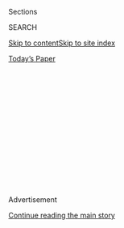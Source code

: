 <div id="app">

<div>

<div>

<div>

<div class="NYTAppHideMasthead css-1q2w90k e1suatyy0">

<div class="section css-ui9rw0 e1suatyy2">

<div class="css-eph4ug er09x8g0">

<div class="css-6n7j50">

</div>

<span class="css-1dv1kvn">Sections</span>

<div class="css-10488qs">

<span class="css-1dv1kvn">SEARCH</span>

</div>

[Skip to content](#site-content)[Skip to site index](#site-index)

</div>

<div class="css-10698na e1huz5gh0">

</div>

</div>

<div id="masthead-bar-one" class="section hasLinks css-15hmgas e1csuq9d3">

<div class="css-uqyvli e1csuq9d0">

</div>

<div class="css-1uqjmks e1csuq9d1">

</div>

<div class="css-9e9ivx">

[](https://myaccount.nytimes.com/auth/login?response_type=cookie&client_id=vi)

</div>

<div class="css-1bvtpon e1csuq9d2">

[Today’s Paper](https://www.nytimes.com/section/todayspaper)

</div>

</div>

</div>

</div>

<div data-aria-hidden="false">

<div id="site-content" role="main">

<div>

<div class="css-1aor85t" style="opacity:0.000000001;z-index:-1;visibility:hidden">

<div class="css-1hqnpie">

<div class="css-epjblv">

<span class="css-17xtcya">[Opinion](/section/opinion)</span><span class="css-x15j1o">|</span><span class="css-fwqvlz">Trump’s
Dow-at-30,000 Dream Hurt America</span>

</div>

<div class="css-k008qs">

<div class="css-1iwv8en">

<span class="css-18z7m18"></span>

<div>

</div>

</div>

<span class="css-1n6z4y">https://nyti.ms/3bjgixu</span>

<div class="css-1705lsu">

<div class="css-4xjgmj">

<div class="css-4skfbu" role="toolbar" data-aria-label="Social Media Share buttons, Save button, and Comments Panel with current comment count" data-testid="share-tools">

  - 
  - 
  - 
  - 
    
    <div class="css-6n7j50">
    
    </div>

  - 
  - 

</div>

</div>

</div>

</div>

</div>

</div>

<div id="NYT_TOP_BANNER_REGION" class="css-13pd83m">

</div>

<div id="top-wrapper" class="css-1sy8kpn">

<div id="top-slug" class="css-l9onyx">

Advertisement

</div>

[Continue reading the main story](#after-top)

<div class="ad top-wrapper" style="text-align:center;height:100%;display:block;min-height:250px">

<div id="top" class="place-ad" data-position="top" data-size-key="top">

</div>

</div>

<div id="after-top">

</div>

</div>

<div>

<div class="css-v5btjw etb61u70">

<div class="css-v05ibm etb61u71">

[Opinion](/section/opinion)

</div>

</div>

<div id="sponsor-wrapper" class="css-1hyfx7x">

<div id="sponsor-slug" class="css-19vbshk">

Supported by

</div>

[Continue reading the main story](#after-sponsor)

<div id="sponsor" class="ad sponsor-wrapper" style="text-align:center;height:100%;display:block">

</div>

<div id="after-sponsor">

</div>

</div>

<div class="css-186x18t">

</div>

<div class="css-1vkm6nb ehdk2mb0">

# Trump’s Dow-at-30,000 Dream Hurt America

</div>

Trump is Mark Twain’s king, the great American con man.

<div class="css-18e8msd">

<div class="css-vp77d3 epjyd6m0">

<div class="css-1p10dcb ey68jwv0" data-aria-hidden="true">

[![Roger
Cohen](https://static01.nyt.com/images/2014/11/01/opinion/cohen-circular/cohen-circular-thumbLarge-v6.png
"Roger Cohen")](https://www.nytimes.com/by/roger-cohen)

</div>

<div class="css-1baulvz">

By [<span class="css-1baulvz last-byline" itemprop="name">Roger
Cohen</span>](https://www.nytimes.com/by/roger-cohen)

<div class="css-8atqhb">

Opinion Columnist

</div>

</div>

</div>

  - April 17, 2020

  - 
    
    <div class="css-4xjgmj">
    
    <div class="css-pvvomx" role="toolbar" data-aria-label="Social Media Share buttons, Save button, and Comments Panel with current comment count" data-testid="share-tools">
    
      - 
      - 
      - 
      - 
        
        <div class="css-6n7j50">
        
        </div>
    
      - 
      - 
    
    </div>
    
    </div>

</div>

<div class="css-79elbk" data-testid="photoviewer-wrapper">

<div class="css-z3e15g" data-testid="photoviewer-wrapper-hidden">

</div>

<div class="css-1a48zt4 ehw59r15" data-testid="photoviewer-children">

![<span class="css-cnj6d5 e1z0qqy90" itemprop="copyrightHolder"><span class="css-1ly73wi e1tej78p0">Credit...</span><span><span>Doug
Mills/The New York
Times</span></span></span>](https://static01.nyt.com/images/2020/04/17/opinion/17cohen/merlin_171265398_b6587f4d-909b-42a6-aace-841f71d9f429-articleLarge.jpg?quality=75&auto=webp&disable=upscale)

</div>

</div>

</div>

<div class="section meteredContent css-1r7ky0e" name="articleBody" itemprop="articleBody">

<div class="css-1fanzo5 StoryBodyCompanionColumn">

<div class="css-53u6y8">

It’s the money. With [President
Trump](https://www.nytimes.com/2020/05/07/us/politics/trump-coronavirus-fact-check.html),
that never changes. The Dow at 30,000 was his obsession. Get to that
number and the November election was a lock. Maybe even win with 400
Electoral College votes. A landslide\!

The index came close. It was at its high of 29,551 on Feb. 12, more than
three weeks after President Xi Jinping of China, his disastrous delaying
tactics exhausted, warned that the
[coronavirus](https://www.nytimes.com/2020/05/07/us/politics/trump-coronavirus-fact-check.html)
outbreak “[must be taken
seriously.](https://apnews.com/14d7dcffa205d9022fa9ea593bb2a8c5)” A
Nasdaq record high followed on Feb. 19, almost three weeks after the
World Health Organization declared a “global health emergency.”

“We have it totally under control.” That was [Trump’s message at the
time](https://www.nytimes.com/2020/03/17/us/politics/trump-coronavirus.html).
Jared Kushner, Trump’s de facto campaign manager, liked that. So did
Steven Mnuchin, the Treasury secretary. Don’t spook the markets\!
Champagne on ice\! Trump’s path to re-election involved getting enough
Americans to say, *I can’t stand this guy but, hell, I’m making money.*

This sordid calculation meant the opportunity to avert the Covid-19
disaster was lost. Warnings were ignored. Chaos prevailed, starting at
the top with a president who can no more think through a process than
feel empathy.

</div>

</div>

<div class="css-1fanzo5 StoryBodyCompanionColumn">

<div class="css-53u6y8">

Effective testing was not developed. Medical supplies, masks and
protective suits were not procured. As my colleagues have reported,
Trump was furious in late February when [a blunt
warning](https://www.nytimes.com/2020/04/11/us/politics/coronavirus-trump-response.html)
from a senior health official contributed to a market dive.

“One day — it’s like a miracle — it will disappear,” Trump said of the
virus on Feb. 27. On March 7, guests [danced in a conga line at
Mar-a-Lago](https://www.nytimes.com/2020/03/14/us/politics/trump-coronavirus-mar-a-lago.html)
as Trump hosted family and his buddy-in-bravado, President Jair
Bolsonaro of Brazil, who has called the virus “a little flu.”

Seven weeks later, the plague so cavalierly dismissed has taken the
lives of at least 30,000 in the United States. The number of jobless
claims has reached 22 million. The Dow has sunk. Wall Street will not
save Trump. Time for a Plan B. More on that later.

When the Pearl Harbor Commission on this American catastrophe convenes,
even Trump the perennial escape artist will not be able to slither from
history’s judgment.

There’s nobody left in the presidential entourage who can question his
folly. The toadying of Vice President Mike Pence captures the terror
that reigns in Trump’s off-with-his-head court.

</div>

</div>

<div class="css-1fanzo5 StoryBodyCompanionColumn">

<div class="css-53u6y8">

Court is the appropriate word. “When somebody’s the president of the
United States, the authority is total,” [Trump said this
week](https://www.nytimes.com/2020/04/13/us/politics/trump-coronavirus-governors.html).
Prompting Gov. Andrew Cuomo of New York to the timely reminder, “We
don’t have a king in this country.”

The thing is, Trump *is* the king. He’s Mark Twain’s king, more
precisely. He’s the great American swindler, relying on the vastness of
American space to afford him the opportunity to stay just ahead of
disaster by conjuring up one more tall story. Twain’s king and duke in
“Huckleberry Finn” — claiming to be the dauphin of King Louis XVI of
France and the usurped Duke of Bridgewater — lie and scam their way down
the Mississippi in the quintessentially American story.

“I felt it was a pandemic long before it was called a pandemic,” Trump
says on March 17. Twain would have seen material in the grotesqueness of
that. The more fantastic the story, the more it muddies the waters.
Trump needs very muddy waters because he’s a petrified coward.

In his whole born-on-third-base life, he has never been held accountable
for anything. And so of course he walks back from his claim of absolute
authority and tells governors to “[call your own
shots](https://www.cnn.com/2020/04/16/politics/donald-trump-reopening-guidelines-coronavirus/index.html)”
on reopening the economy. His guidelines give him a veneer of authority
without actual responsibility. No buck should stop in the Oval Office.

In his daily TV ramblings, he tries to blame anyone and anything, the
World Health Organization being the latest. Trump’s genius lies in a
sinister capacity to ignore reality and create another by getting
people’s blood up in a whirlwind of chaos and distraction. That is how
he got to the Oval Office and how he could remain there.

Plan B is already evident. The disparaged virus that could sink the
market and blow up the path to victory is now the pandemic with
electoral potential. Doesn’t corona mean crown, after all? It gives
Trump a daily reality TV show. It attacks cities more than rural areas,
where his vote is concentrated. It permits him to have the Internal
Revenue Service send out stimulus checks for $1,200
[with](https://www.washingtonpost.com/politics/coming-to-your-1200-relief-check-donald-j-trumps-name/2020/04/14/071016c2-7e82-11ea-8013-1b6da0e4a2b7_story.html)
[*Trump’s name on
them*](https://www.washingtonpost.com/politics/coming-to-your-1200-relief-check-donald-j-trumps-name/2020/04/14/071016c2-7e82-11ea-8013-1b6da0e4a2b7_story.html)*.*
It creates potential scope for him to claim emergency powers that allow
electoral skulduggery. He knows that the Mitch McConnell-stacked Supreme
Court will either rule for him or make sure things are slow-rolled
enough to protect him. That’s his ultimate source of impunity — not what
the founders had in mind.

The other Plan B element is the great attack on China. Trump,
grotesquely, praised China’s “transparency.” Forget that. China-U.S.
tensions will ratchet up in the next six months.

[“Beijing
Biden”](https://www.axios.com/biggest-trump-super-pac-test-drives-beijingbiden-campaign-75582a64-6edc-48ec-9b38-f307816b6a32.html)
is the new Trump offensive. He will hammer the presumptive Democratic
nominee for supposed weakness on China. He has some ammunition. Trump is
weak on American democracy, which is why Biden needs to shape up right
now and save it. His focus, cutting through the Trump turbulence, needs
to be more unerring than we’ve seen to date.

*The Times is committed to publishing* [*a diversity of
letters*](https://www.nytimes.com/2019/01/31/opinion/letters/letters-to-editor-new-york-times-women.html)
*to the editor. We’d like to hear what you think about this or any of
our articles. Here are some*
[*tips*](https://help.nytimes.com/hc/en-us/articles/115014925288-How-to-submit-a-letter-to-the-editor)*.
And here’s our email:*
[*letters@nytimes.com*](mailto:letters@nytimes.com)*.*

*Follow The New York Times Opinion section on*
[*Facebook*](https://www.facebook.com/nytopinion)*,* [*Twitter
(@NYTopinion)*](http://twitter.com/NYTOpinion) *and*
[*Instagram*](https://www.instagram.com/nytopinion/)*.*

</div>

</div>

</div>

<div>

</div>

<div>

</div>

<div>

</div>

<div>

<div id="bottom-wrapper" class="css-1ede5it">

<div id="bottom-slug" class="css-l9onyx">

Advertisement

</div>

[Continue reading the main story](#after-bottom)

<div id="bottom" class="ad bottom-wrapper" style="text-align:center;height:100%;display:block;min-height:90px">

</div>

<div id="after-bottom">

</div>

</div>

</div>

</div>

</div>

## Site Index

<div>

</div>

## Site Information Navigation

  - [© <span>2020</span> <span>The New York Times
    Company</span>](https://help.nytimes.com/hc/en-us/articles/115014792127-Copyright-notice)

<!-- end list -->

  - [NYTCo](https://www.nytco.com/)
  - [Contact
    Us](https://help.nytimes.com/hc/en-us/articles/115015385887-Contact-Us)
  - [Work with us](https://www.nytco.com/careers/)
  - [Advertise](https://nytmediakit.com/)
  - [T Brand Studio](http://www.tbrandstudio.com/)
  - [Your Ad
    Choices](https://www.nytimes.com/privacy/cookie-policy#how-do-i-manage-trackers)
  - [Privacy](https://www.nytimes.com/privacy)
  - [Terms of
    Service](https://help.nytimes.com/hc/en-us/articles/115014893428-Terms-of-service)
  - [Terms of
    Sale](https://help.nytimes.com/hc/en-us/articles/115014893968-Terms-of-sale)
  - [Site Map](https://spiderbites.nytimes.com)
  - [Help](https://help.nytimes.com/hc/en-us)
  - [Subscriptions](https://www.nytimes.com/subscription?campaignId=37WXW)

</div>

</div>

</div>

</div>
